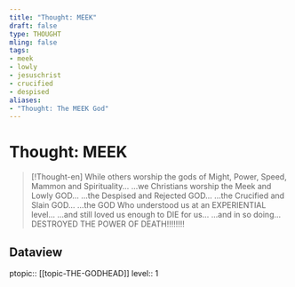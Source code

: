```yaml
---
title: "Thought: MEEK"
draft: false
type: THOUGHT
mling: false
tags:
- meek
- lowly
- jesuschrist
- crucified
- despised
aliases:
- "Thought: The MEEK God"
---
```

# Thought: MEEK
> [!Thought-en]
> While others worship the gods of Might, Power, Speed, Mammon and Spirituality...
> ...we Christians worship the Meek and Lowly GOD...
> ...the Despised and Rejected GOD...
> ...the Crucified and Slain GOD...
> ...the GOD Who understood us at an EXPERIENTIAL level...
> ...and still loved us enough to DIE for us...
> ...and in so doing...
> DESTROYED THE POWER OF DEATH!!!!!!!!

## Dataview
ptopic:: [[topic-THE-GODHEAD]]
level:: 1
